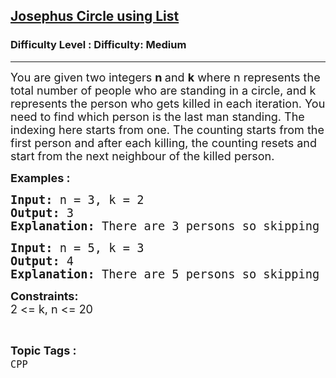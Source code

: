 <h2><a href="https://www.geeksforgeeks.org/problems/josephus-circle-using-list/1?page=1&category=CPP&difficulty=Medium&sortBy=submissions">Josephus Circle using List</a></h2><h3>Difficulty Level : Difficulty: Medium</h3><hr><div class="problems_problem_content__Xm_eO"><p><span style="font-size: 18px;">You are given two integers <strong>n </strong>and <strong>k</strong> where n represents the total number of people who are standing in a circle, and k represents the person who gets killed in each iteration. You need to find which person is the last man standing. The indexing here starts from one. The counting starts from the first&nbsp;person and after each killing, the counting resets and start from the next neighbour of the killed person.</span></p>
<p><span style="font-size: 18px;"><strong>Examples :</strong></span></p>
<pre><span style="font-size: 14pt;"><strong>Input: </strong>n = 3, k = 2
<strong>Output: </strong>3<strong>
Explanation: </strong>There are 3 persons so skipping 1 person i.e 1st person 2nd person will be killed. Thus the safe position is 3.</span></pre>
<pre><span style="font-size: 14pt;"><strong>Input: </strong>n = 5, k = 3
<strong>Output: </strong>4<strong>
Explanation: </strong>There are 5 persons so skipping 2 person i.e 3rd person will be killed. Thus the safe position is 4.</span></pre>
<p><span style="font-size: 18px;"><strong>Constraints:</strong><br>2 &lt;= k, n &lt;= 20</span></p></div><br><p><span style=font-size:18px><strong>Topic Tags : </strong><br><code>CPP</code>&nbsp;